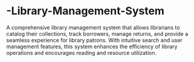 # -Library-Management-System
A comprehensive library management system that allows librarians to catalog their collections, track borrowers, manage returns, and provide a seamless experience for library patrons. With intuitive search and user management features, this system enhances the efficiency of library operations and encourages reading and resource utilization.
